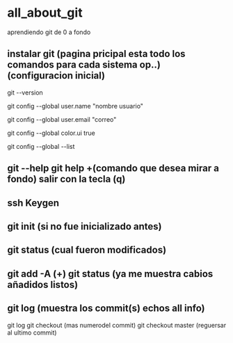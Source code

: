 # all_about_git
aprendiendo git de 0 a fondo

instalar git (pagina pricipal esta todo los comandos para cada sistema op..)
(configuracion inicial)
---------------------------------------------------------------------------
git --version

git config --global user.name "nombre usuario"

git config --global user.email "correo"

git config --global color.ui true

git config --global --list

git --help
git help +(comando que desea mirar a fondo)
salir con la tecla (q)
----------------------------------------------
ssh Keygen
----------------------------------------------
git init (si no fue inicializado antes)
----------------------------------------------
git status (cual fueron modificados)
----------------------------------------------
git add -A   (+)
git status (ya me muestra cabios añadidos listos)
----------------------------------------------
git log (muestra los commit(s) echos all info)
----------------------------------------------
git log
git checkout (mas numerodel commit)
git checkout master  (reguersar al ultimo commit)